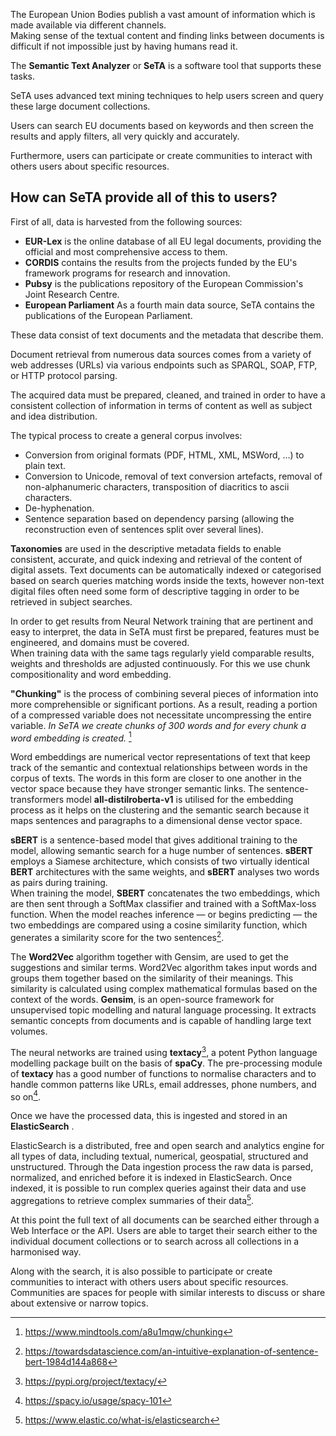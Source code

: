 <!--  {{ customer.web }} -->

The European Union Bodies publish a vast amount of information which is made available via different channels.      
Making sense of the textual content and finding links between documents is difficult if not impossible just by having humans read it. 



The **Semantic Text Analyzer** or **SeTA** is a software tool that supports these tasks.     

SeTA uses advanced text mining techniques to help users screen and query these large document collections.   

Users can search EU documents based on keywords and then screen the results and apply filters, all very quickly and accurately.   

Furthermore, users can participate or create communities to interact with others users about specific resources. 

## How can SeTA provide all of this to users?

First of all, data is harvested from the following sources:

<!-- ![Screenshot](./img/data_sources.png) -->

- **EUR-Lex** is the online database of all EU legal documents, providing the official and most comprehensive access to them.      
- **CORDIS** contains the results from the projects funded by the EU's framework programs for research and innovation.      
- **Pubsy** is the publications repository of the European Commission's Joint Research Centre.     
- **European Parliament** As a fourth main data source, SeTA contains the publications of the European Parliament.     


These data consist of text documents and the metadata that describe them.      

Document retrieval from numerous data sources comes from a variety of web addresses (URLs) via various endpoints such as SPARQL, SOAP, FTP, or HTTP protocol parsing.     

The acquired data must be prepared, cleaned, and trained in order to have a consistent collection of information in terms of content as well as subject and idea distribution.              

The typical process to create a general corpus involves:      
- Conversion from original formats (PDF, HTML, XML, MSWord, …) to plain text.        
- Conversion to Unicode, removal of text conversion artefacts, removal of non-alphanumeric characters, transposition of diacritics to ascii characters.      
- De-hyphenation.      
- Sentence separation based on dependency parsing (allowing the reconstruction even of sentences split over several lines).      

**Taxonomies** are used in the descriptive metadata fields to enable consistent, accurate, and quick indexing and retrieval of the content of digital assets. Text documents can be automatically indexed or categorised based on search queries matching words inside the texts, however non-text digital files often need some form of descriptive tagging in order to be retrieved in subject searches.        

In order to get results from Neural Network training that are pertinent and easy to interpret, the data in SeTA must first be prepared, features must be engineered, and domains must be covered.     
When training data with the same tags regularly yield comparable results, weights and thresholds are adjusted continuously.  For this we use chunk compositionality and word embedding.
    

**"Chunking"** is the process of combining several pieces of information into more comprehensible or significant portions. As a result, reading a portion of a compressed variable does not necessitate uncompressing the entire variable.  *In SeTA we create chunks of 300 words and for every chunk a word embedding is created.* [^1]

Word embeddings are numerical vector representations of text that keep track of the semantic and contextual relationships between words in the corpus of texts.  The words in this form are closer to one another in the vector space because they have stronger semantic links. The sentence-transformers model **all-distilroberta-v1** is utilised for the embedding process as it helps on the clustering and the semantic search because it maps sentences and paragraphs to a dimensional dense vector space.

**sBERT** is a sentence-based model that gives additional training to the model, allowing semantic search for a huge number of sentences. **sBERT** employs a Siamese architecture, which consists of two virtually identical **BERT** architectures with the same weights, and **sBERT** analyses two words as pairs during training.   
When training the model, **SBERT** concatenates the two embeddings, which are then sent through a SoftMax classifier and trained with a SoftMax-loss function. When the model reaches inference — or begins predicting — the two embeddings are compared using a cosine similarity function, which generates a similarity score for the two sentences[^2].

The **Word2Vec** algorithm together with Gensim, are used to get the suggestions and similar terms.  Word2Vec algorithm takes input words and groups them together based on the similarity of their meanings. This similarity is calculated using complex mathematical formulas based on the context of the words.  **Gensim**, is an open-source framework for unsupervised topic modelling and natural language processing. It extracts semantic concepts from documents and is capable of handling large text volumes.

The neural networks are trained using **textacy**[^3], a potent Python language modelling package built on the basis of **spaCy**. The pre-processing module of **textacy** has a good number of functions to normalise characters and to handle common patterns like URLs, email addresses, phone numbers, and so on[^4].    

Once we have the processed data, this is ingested and stored in an **ElasticSearch** .     

ElasticSearch is a distributed, free and open search and analytics engine for all types of data, including textual, numerical, geospatial, structured and unstructured. Through the Data ingestion process the raw data is parsed, normalized, and enriched before it is indexed in ElasticSearch. Once indexed, it is possible to run complex queries against their data and use aggregations to retrieve complex summaries of their data[^5].

At this point the full text of all documents can be searched either through a Web Interface or the API. 
Users are able to target their search either to the individual document collections or to search across all collections in a harmonised way.

Along with the search, it is also possible to participate or create communities to interact with others users about specific resources. Communities are spaces for people with similar interests to discuss or share about extensive or narrow topics.





[^1]:https://www.mindtools.com/a8u1mqw/chunking
[^2]:https://towardsdatascience.com/an-intuitive-explanation-of-sentence-bert-1984d144a868
[^3]:https://pypi.org/project/textacy/
[^4]:https://spacy.io/usage/spacy-101
[^5]:https://www.elastic.co/what-is/elasticsearch 

   